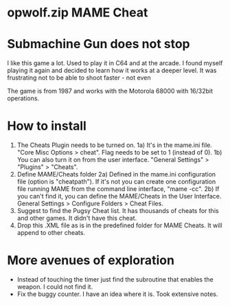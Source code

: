 # opwolf.zip MAME Cheat
# Submachine Gun does not stop

I like this game a lot. Used to play it in C64 and at the arcade.
I found myself playing it again and decided to learn how it works at a deeper level.
It was frustrating not to be able to shoot faster - not even 

The game is from 1987 and works with the Motorola 68000 with 16/32bit operations.


# How to install

1) The Cheats Plugin needs to be turned on.
   1a) It's in the mame.ini file. "Core Misc Options > cheat". Flag needs to be set to 1 (instead of 0).
   1b) You can also turn it on from the user interface. "General Settings" > "Plugins" > "Cheats". 
2) Define MAME/Cheats folder
   2a) Defined in the mame.ini configuration file (option is "cheatpath"). If it's not you can create one configuration file running MAME from the command line interface, "mame -cc".
   2b) If you can't find it, you can define the MAME/Cheats in the User Interface. General Settings > Configure Folders > Cheat Files.
3) Suggest to find the Pugsy Cheat list. It has thousands of cheats for this and other games. It didn't have this cheat.
4) Drop this .XML file as is in the predefined folder for MAME Cheats. It will append to other cheats.

# More avenues of exploration

- Instead of touching the timer just find the subroutine that enables the weapon. I could not find it.
- Fix the buggy counter. I have an idea where it is. Took extensive notes.

